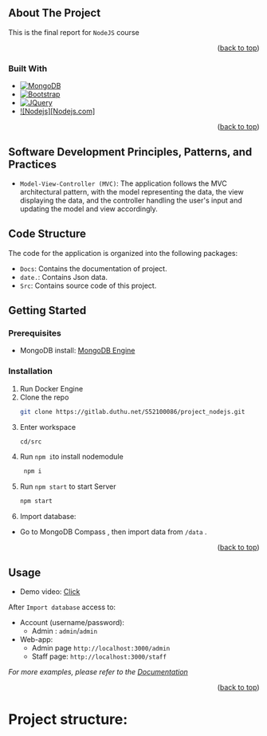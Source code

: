 <!-- ABOUT THE PROJECT -->
## About The Project
This is the final report for `NodeJS` course

<p align="right">(<a href="#readme-top">back to top</a>)</p>



### Built With

* [![MongoDB][MongoDB.com]][MongoDB-url]
* [![Bootstrap][Bootstrap.com]][Bootstrap-url]
* [![JQuery][JQuery.com]][JQuery-url]
* [![Nodejs][Nodejs.com]][Nodejs-url]

<p align="right">(<a href="#readme-top">back to top</a>)</p>

## Software Development Principles, Patterns, and Practices
- `Model-View-Controller (MVC)`: The application follows the MVC architectural pattern, with the model representing the data, the view displaying the data, and the controller handling the user's input and updating the model and view accordingly.

## Code Structure
The code for the application is organized into the following packages:

- `Docs`: Contains the documentation of project.
- `date.`: Contains Json data.
- `Src`: Contains source code of this project.
<!-- GETTING STARTED -->
## Getting Started


### Prerequisites

* MongoDB install: [MongoDB Engine](https://www.mongodb.com/try/download/community)

### Installation

1. Run Docker Engine
2. Clone the repo
   ```sh
   git clone https://gitlab.duthu.net/S52100086/project_nodejs.git
   ```
3. Enter workspace
   ```sh
   cd/src
   ```
4. Run `npm i`to install nodemodule
   ```sh
    npm i 
   ```
5. Run `npm start` to start Server
    ```sh
    npm start 
    ```
6. Import database: 
- Go to MongoDB Compass , then import data from `/data`  .

<p align="right">(<a href="#readme-top">back to top</a>)</p>



<!-- USAGE EXAMPLES -->
## Usage
- Demo video: [Click](https://drive.google.com/drive/folders/15fVosyc4hXVKhC1-yLQqwvnw82pggXbg?usp=sharing)

After `Import database` access to:
* Account (username/password): 
  - Admin : `admin`/`admin`
* Web-app:
  - Admin page `http://localhost:3000/admin`
  - Staff  page: `http://localhost:3000/staff`

_For more examples, please refer to the [Documentation](https://gitlab.duthu.net/S52100086/project_nodejs)_

<p align="right">(<a href="#readme-top">back to top</a>)</p>


# Project structure:
    
<!-- * `mysql`:
    *  `sql`: include `*.sql` file 
	* `data`: database 
* `www`: include source code -->

<!-- MARKDOWN LINKS & IMAGES -->
<!-- https://www.markdownguide.org/basic-syntax/#reference-style-links -->
[Nodejs.org]: https://imgs.search.brave.com/zLEJWjVEV0R2jeAPEXiq9x2RBItEXNCazobjDEElspU/rs:fit:560:320:1/g:ce/aHR0cHM6Ly91cGxv/YWQud2lraW1lZGlh/Lm9yZy93aWtpcGVk/aWEvY29tbW9ucy90/aHVtYi9kL2Q5L05v/ZGUuanNfbG9nby5z/dmcvNjQwcHgtTm9k/ZS5qc19sb2dvLnN2/Zy5wbmc
[Nodejs-url]: https://nodejs.org/en

[Mongodb.com]: https://imgs.search.brave.com/oocj3K63PzJU3R2ImfJnrQc9UmrywsW6MHuEDerI4b8/rs:fit:560:320:1/g:ce/aHR0cHM6Ly91cGxv/YWQud2lraW1lZGlh/Lm9yZy93aWtpcGVk/aWEvZW4vdGh1bWIv/NS81YS9Nb25nb0RC/X0ZvcmVzLUdyZWVu/LnN2Zy81MTJweC1N/b25nb0RCX0ZvcmVz/LUdyZWVuLnN2Zy5w/bmc
[Mongodb-url]: https://www.mongodb.com/

[JQuery.com]: https://img.shields.io/badge/jQuery-0769AD?style=for-the-badge&logo=jquery&logoColor=white
[JQuery-url]: https://jquery.com 

[Bootstrap.com]: https://img.shields.io/badge/Bootstrap-563D7C?style=for-the-badge&logo=bootstrap&logoColor=white
[Bootstrap-url]: https://getbootstrap.com
